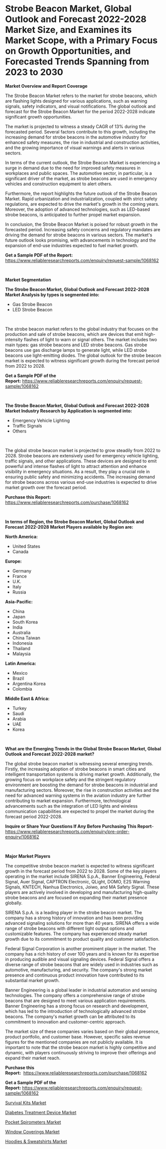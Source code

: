 <p><h1>Strobe Beacon Market, Global Outlook and Forecast 2022-2028 Market Size, and Examines its Market Scope, with a Primary Focus on Growth Opportunities, and Forecasted Trends Spanning from 2023 to 2030</h1></p><p><strong>Market Overview and Report Coverage</strong></p>
<p><p>The Strobe Beacon Market refers to the market for strobe beacons, which are flashing lights designed for various applications, such as warning signals, safety indicators, and visual notifications. The global outlook and forecast for the Strobe Beacon Market for the period 2022-2028 indicate significant growth opportunities.</p><p>The market is projected to witness a steady CAGR of 13% during the forecasted period. Several factors contribute to this growth, including the increasing demand for strobe beacons in the automotive industry for enhanced safety measures, the rise in industrial and construction activities, and the growing importance of visual warnings and alerts in various sectors.</p><p>In terms of the current outlook, the Strobe Beacon Market is experiencing a surge in demand due to the need for improved safety measures in workplaces and public spaces. The automotive sector, in particular, is a significant driver of the market, as strobe beacons are used in emergency vehicles and construction equipment to alert others.</p><p>Furthermore, the report highlights the future outlook of the Strobe Beacon Market. Rapid urbanization and industrialization, coupled with strict safety regulations, are expected to drive the market's growth in the coming years. Moreover, the adoption of advanced technologies, such as LED-based strobe beacons, is anticipated to further propel market expansion.</p><p>In conclusion, the Strobe Beacon Market is poised for robust growth in the forecasted period. Increasing safety concerns and regulatory mandates are driving the demand for strobe beacons in various sectors. The market's future outlook looks promising, with advancements in technology and the expansion of end-use industries expected to fuel market growth.</p></p>
<p><strong>Get a Sample PDF of the Report:</strong> <a href="https://www.reliableresearchreports.com/enquiry/request-sample/1068162">https://www.reliableresearchreports.com/enquiry/request-sample/1068162</a></p>
<p>&nbsp;</p>
<p><strong>Market Segmentation</strong></p>
<p><strong>The Strobe Beacon Market, Global Outlook and Forecast 2022-2028 Market Analysis by types is segmented into:</strong></p>
<p><ul><li>Gas Strobe Beacon</li><li>LED Strobe Beacon</li></ul></p>
<p>&nbsp;</p>
<p><p>The strobe beacon market refers to the global industry that focuses on the production and sale of strobe beacons, which are devices that emit high-intensity flashes of light to warn or signal others. The market includes two main types: gas strobe beacons and LED strobe beacons. Gas strobe beacons use gas discharge lamps to generate light, while LED strobe beacons use light-emitting diodes. The global outlook for the strobe beacon market is expected to witness significant growth during the forecast period from 2022 to 2028.</p></p>
<p><strong>Get a Sample PDF of the Report:</strong>&nbsp;<a href="https://www.reliableresearchreports.com/enquiry/request-sample/1068162">https://www.reliableresearchreports.com/enquiry/request-sample/1068162</a></p>
<p>&nbsp;</p>
<p><strong>The Strobe Beacon Market, Global Outlook and Forecast 2022-2028 Market Industry Research by Application is segmented into:</strong></p>
<p><ul><li>Emergency Vehicle Lighting</li><li>Traffic Signals</li><li>Others</li></ul></p>
<p>&nbsp;</p>
<p><p>The global strobe beacon market is projected to grow steadily from 2022 to 2028. Strobe beacons are extensively used for emergency vehicle lighting, traffic signals, and other applications. These devices are designed to emit powerful and intense flashes of light to attract attention and enhance visibility in emergency situations. As a result, they play a crucial role in ensuring public safety and minimizing accidents. The increasing demand for strobe beacons across various end-use industries is expected to drive market growth over the forecast period.</p></p>
<p><strong>Purchase this Report:</strong>&nbsp; <a href="https://www.reliableresearchreports.com/purchase/1068162">https://www.reliableresearchreports.com/purchase/1068162</a></p>
<p>&nbsp;</p>
<p><strong>In terms of Region, the Strobe Beacon Market, Global Outlook and Forecast 2022-2028 Market Players available by Region are:</strong></p>
<p>
    <p> <strong> North America: </strong>
        <ul>
            <li>United States</li>
            <li>Canada</li>
        </ul>
        </p> 
    <p> <strong> Europe: </strong>
        <ul>
            <li>Germany</li>
            <li>France</li>
            <li>U.K.</li>
            <li>Italy</li>
            <li>Russia</li>
        </ul>
        </p> 
    <p> <strong> Asia-Pacific: </strong>
        <ul>
            <li>China</li>
            <li>Japan</li>
            <li>South Korea</li>
            <li>India</li>
            <li>Australia</li>
            <li>China Taiwan</li>
            <li>Indonesia</li>
            <li>Thailand</li>
            <li>Malaysia</li>
        </ul>
        </p> 
    <p> <strong> Latin America: </strong>
        <ul>
            <li>Mexico</li>
            <li>Brazil</li>
            <li>Argentina Korea</li>
            <li>Colombia</li>
        </ul>
        </p> 
    <p> <strong> Middle East & Africa: </strong>
        <ul>
            <li>Turkey</li>
            <li>Saudi</li>
            <li>Arabia</li>
            <li>UAE</li>
            <li>Korea</li>
        </ul>
    </p>
    </p>
<p>&nbsp;</p>
<p><strong>What are the Emerging Trends in the Global Strobe Beacon Market, Global Outlook and Forecast 2022-2028 market?</strong></p>
<p><p>The global strobe beacon market is witnessing several emerging trends. Firstly, the increasing adoption of strobe beacons in smart cities and intelligent transportation systems is driving market growth. Additionally, the growing focus on workplace safety and the stringent regulatory environment are boosting the demand for strobe beacons in industrial and manufacturing sectors. Moreover, the rise in construction activities and the need for advanced warning systems in the aviation industry are further contributing to market expansion. Furthermore, technological advancements such as the integration of LED lights and wireless communication capabilities are expected to propel the market during the forecast period 2022-2028.</p></p>
<p><strong>Inquire or Share Your Questions If Any Before Purchasing This Report</strong>- <a href="https://www.reliableresearchreports.com/enquiry/pre-order-enquiry/1068162">https://www.reliableresearchreports.com/enquiry/pre-order-enquiry/1068162</a></p>
<p>&nbsp;</p>
<p><strong>Major Market Players</strong></p>
<p><p>The competitive strobe beacon market is expected to witness significant growth in the forecast period from 2022 to 2028. Some of the key players operating in the market include SIRENA S.p.A., Banner Engineering, Federal Signal, Auer Signal, CAPTRON Electronic, QLight, DOMO, E2S Warning Signals, KNTECH, Nanhua Electronics, Joiwo, and MA Safety Signal. These players are actively involved in developing and manufacturing high-quality strobe beacons and are focused on expanding their market presence globally.</p><p>SIRENA S.p.A. is a leading player in the strobe beacon market. The company has a strong history of innovation and has been providing advanced signaling solutions for more than 40 years. SIRENA offers a wide range of strobe beacons with different light output options and customizable features. The company has experienced steady market growth due to its commitment to product quality and customer satisfaction.</p><p>Federal Signal Corporation is another prominent player in the market. The company has a rich history of over 100 years and is known for its expertise in producing audible and visual signaling devices. Federal Signal offers a diverse range of strobe beacons that are widely used in industries such as automotive, manufacturing, and security. The company's strong market presence and continuous product innovation have contributed to its substantial market growth.</p><p>Banner Engineering is a global leader in industrial automation and sensing technologies. The company offers a comprehensive range of strobe beacons that are designed to meet various application requirements. Banner Engineering has a strong focus on research and development, which has led to the introduction of technologically advanced strobe beacons. The company's market growth can be attributed to its commitment to innovation and customer-centric approach.</p><p>The market size of these companies varies based on their global presence, product portfolio, and customer base. However, specific sales revenue figures for the mentioned companies are not publicly available. It is important to note that the strobe beacon market is highly competitive and dynamic, with players continuously striving to improve their offerings and expand their market reach.</p></p>
<p><strong>Purchase this Report:</strong>&nbsp;&nbsp;<a href="https://www.reliableresearchreports.com/purchase/1068162">https://www.reliableresearchreports.com/purchase/1068162</a></p>
<p></p>
<p><strong>Get a Sample PDF of the Report:</strong>&nbsp;<a href="https://www.reliableresearchreports.com/enquiry/request-sample/1068162">https://www.reliableresearchreports.com/enquiry/request-sample/1068162</a></p>
<p><p><a href="https://medium.com/@rogerking1949/survival-kits-market-size-growth-forecast-2023-2030-3fbc053a69e2">Survival Kits Market</a></p><p><a href="https://www.reportprime.com/diabetes-treatment-device-r8979">Diabetes Treatment Device Market</a></p><p><a href="https://www.reportprime.com/pocket-spirometers-r8982">Pocket Spirometers Market</a></p><p><a href="https://www.linkedin.com/pulse/window-coverings-market-research-report-provides-thorough-pehde/">Window Coverings Market</a></p><p><a href="https://medium.com/@beaublock2023/hoodies-amp-sweatshirts-market-size-growth-forecast-2023-2030-96f9c59d7c81">Hoodies & Sweatshirts Market</a></p></p>